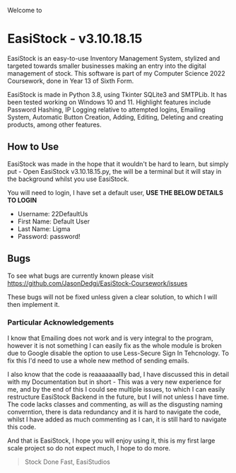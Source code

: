 

Welcome to 
# EasiStock - v3.10.18.15
EasiStock is an easy-to-use Inventory Management System, stylized and targeted towards smaller businesses making an entry into the digital management of stock. This software is part of my Computer Science 2022 Coursework, done in Year 13 of Sixth Form.

EasiStock is made in Python 3.8, using Tkinter SQLite3 and SMTPLib. It has been tested working on Windows 10 and 11. Highlight features include Password Hashing, IP Logging relative to attempted logins, Emailing System, Automatic Button Creation, Adding, Editing, Deleting and creating products, among other features.

## How to Use
EasiStock was made in the hope that it wouldn't be hard to learn, but simply put - Open EasiStock v3.10.18.15.py, the will be a terminal but it will stay in the background whilst you use EasiStock. 

You will need to login, I have set a default user, **USE THE BELOW DETAILS TO LOGIN**
 - Username: 22DefaultUs
 - First Name: Default User
 - Last Name: Ligma
 - Password: password!

## Bugs
To see what bugs are currently known please visit https://github.com/JasonDedgj/EasiStock-Coursework/issues

These bugs will not be fixed unless given a clear solution, to which I will then implement it.

### Particular Acknowledgements
I know that Emailing does not work and is very integral to the program, however it is not something I can easily fix as the whole module is broken due to Google disable the option to use Less-Secure Sign In Tehcnology. To fix this I'd need to use a whole new method of sending emails.

I also know that the code is reaaaaaaallly bad, I have discussed this in detail with my Documentation but in short - This was a very new experience for me, and by the end of this I could see multiple issues, to which I can easily restructure EasiStock Backend in the future, but I will not unless I have time. The code lacks classes and commenting, as will as the disgusting naming converntion, there is data redundancy and it is hard to navigate the code, whilst I have added as much commenting as I can, it is still hard to navigate this code. 

And that is EasiStock, I hope you will enjoy using it, this is my first large scale project so do not expect much, I hope to do more.

> Stock Done Fast,
EasiStudios
